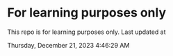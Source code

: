 # For learning purposes only
This repo is for learning purposes only.
Last updated at

Thursday, December 21, 2023 4:46:29 AM

